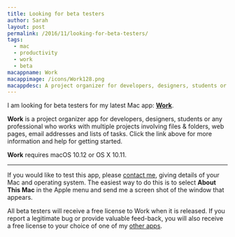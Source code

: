 ```yaml
---
title: Looking for beta testers
author: Sarah
layout: post
permalink: /2016/11/looking-for-beta-testers/
tags:
  - mac
  - productivity
  - work
  - beta
macappname: Work
macappimage: /icons/Work128.png
macappdesc: A project organizer for developers, designers, students or any professional who works with multiple projects involving files & folders, web pages, email addresses and lists of tasks.
---
```


I am looking for beta testers for my latest Mac app: **[Work][1]**.

**Work** is a project organizer app for developers, designers, students or any professional who works with multiple projects involving files & folders, web pages, email addresses and lists of tasks. Click the link above for more information and help for getting started.

**Work** requires macOS 10.12 or OS X 10.11.

---

If you would like to test this app, please [contact me][2], giving details of your Mac and operating system. The easiest way to do this is to select **About This Mac** in the Apple menu and send me a screen shot of the window that appears.

All beta testers will receive a free license to Work when it is released.
If you report a legitimate bug or provide valuable feed-back, you will also receive a free license to your choice of one of my [other apps][3].



[1]: /work/
[2]: mailto:work@troz.net?subject=Work%20beta%20test
[3]: /applications/